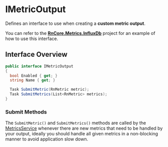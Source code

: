 # IMetricOutput
Defines an interface to use when creating a **custom metric output**.

You can refer to the **[RnCore.Metrics.InfluxDb](https://github.com/rniemand/RnCore.Metrics/tree/master/src/RnCore.Metrics.InfluxDb)** project for an example of how to use this interface.

## Interface Overview

```cs
public interface IMetricOutput
{
  bool Enabled { get; }
  string Name { get; }

  Task SubmitMetric(RnMetric metric);
  Task SubmitMetrics(List<RnMetric> metrics);
}
```

### Submit Methods
The `SubmitMetric()` and `SubmitMetrics()` methods are called by the [MetricsService](./models/MetricsService.md) whenever there are new metrics that need to be handled by your output, ideally you should handle all given metrics in a non-blocking manner to avoid application slow down.
